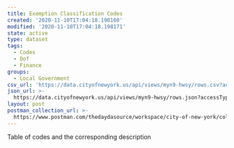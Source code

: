 ```yaml
---
title: Exemption Classification Codes
created: '2020-11-10T17:04:18.198160'
modified: '2020-11-10T17:04:18.198171'
state: active
type: dataset
tags:
  - Codes
  - Dof
  - Finance
groups:
  - Local Government
csv_url: 'https://data.cityofnewyork.us/api/views/myn9-hwsy/rows.csv?accessType=DOWNLOAD'
json_url: >-
  https://data.cityofnewyork.us/api/views/myn9-hwsy/rows.json?accessType=DOWNLOAD
layout: post
postman_collection_url: >-
  https://www.postman.com/thedaydasource/workspace/city-of-new-york/collection/15909983-b27b08c8-03c4-45de-80e0-83cef04207c1
---
```

Table of codes and the corresponding description
